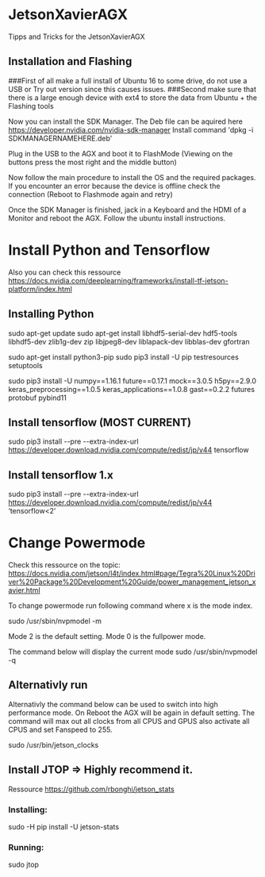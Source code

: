 # JetsonXavierAGX
Tipps and Tricks for the JetsonXavierAGX

## Installation and Flashing

###First of all make a full install of Ubuntu 16 to some drive, do not use a USB or Try out version since this causes issues.
###Second make sure that there is a large enough device with ext4 to store the data from Ubuntu + the Flashing tools

Now you can install the SDK Manager. 
The Deb file can be aquired here https://developer.nvidia.com/nvidia-sdk-manager
Install command 'dpkg -i SDKMANAGERNAMEHERE.deb'

Plug in the USB to the AGX and boot it to FlashMode (Viewing on the buttons press the most right and the middle button)

Now follow the main procedure to install the OS and the required packages. If you encounter an error because the device is offline check the connection (Reboot to Flashmode again and retry)

Once the SDK Manager is finished, jack in a Keyboard and the HDMI of a Monitor and reboot the AGX.
Follow the ubuntu install instructions.


# Install Python and Tensorflow

Also you can check this ressource https://docs.nvidia.com/deeplearning/frameworks/install-tf-jetson-platform/index.html

## Installing Python
sudo apt-get update
sudo apt-get install libhdf5-serial-dev hdf5-tools libhdf5-dev zlib1g-dev zip libjpeg8-dev liblapack-dev libblas-dev gfortran

sudo apt-get install python3-pip
sudo pip3 install -U pip testresources setuptools

sudo pip3 install -U numpy==1.16.1 future==0.17.1 mock==3.0.5 h5py==2.9.0 keras_preprocessing==1.0.5 keras_applications==1.0.8 gast==0.2.2 futures protobuf pybind11


## Install tensorflow (MOST CURRENT)
sudo pip3 install --pre --extra-index-url https://developer.download.nvidia.com/compute/redist/jp/v44 tensorflow

## Install tensorflow 1.x
sudo pip3 install --pre --extra-index-url https://developer.download.nvidia.com/compute/redist/jp/v44 ‘tensorflow<2’


# Change Powermode

Check this ressource on the topic: https://docs.nvidia.com/jetson/l4t/index.html#page/Tegra%20Linux%20Driver%20Package%20Development%20Guide/power_management_jetson_xavier.html

To change powermode run following command where x is the mode index.

sudo /usr/sbin/nvpmodel -m <x>
  
Mode 2 is the default setting.
Mode 0 is the fullpower mode.

The command below will display the current mode
sudo /usr/sbin/nvpmodel -q

## Alternativly run

Alternativly  the command below can be used to switch into high performance mode.
On Reboot the AGX will be again in default setting.
The command will max out all clocks from all CPUS and GPUS also activate all CPUS and set Fanspeed to 255.

sudo /usr/bin/jetson_clocks

## Install JTOP => Highly recommend it.

Ressource https://github.com/rbonghi/jetson_stats

### Installing:

sudo -H pip install -U jetson-stats

### Running:

sudo jtop

